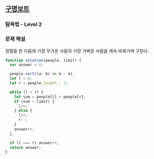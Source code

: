 ## [구명보트](https://programmers.co.kr/learn/courses/30/lessons/42885)

### 탐욕법 - Level 2

### 문제 해설

정렬을 한 다음에 가장 무거운 사람과 가장 가벼운 사람을 계속 바꿔가며 구한다.

```js
function solution(people, limit) {
  var answer = 0;

  people.sort((a, b) => b - a);
  let l = 0;
  let r = people.length - 1;

  while (l < r) {
    let sum = people[l] + people[r];
    if (sum > limit) {
      l++;
    } else {
      l++;
      r--;
    }
    answer++;
  }

  if (l === r) answer++;
  return answer;
}
```
